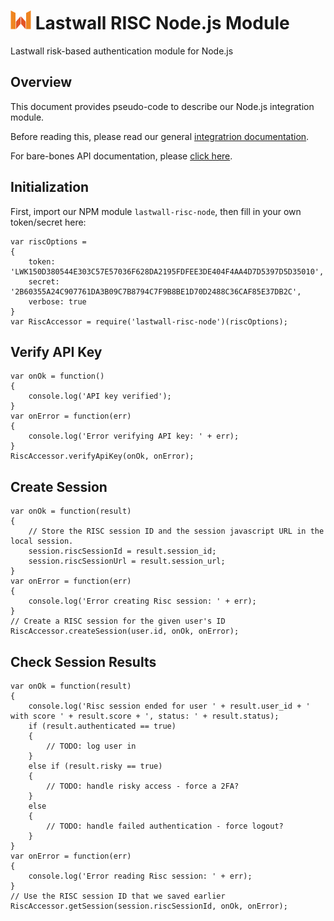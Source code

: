 # ![Lastwall Logo](logo.png) Lastwall RISC Node.js Module

Lastwall risk-based authentication module for Node.js

## Overview

This document provides pseudo-code to describe our Node.js integration module.

Before reading this, please read our general [integratrion documentation](Integration.md).

For bare-bones API documentation, please [click here](API.md).


## Initialization

First, import our NPM module `lastwall-risc-node`, then fill in your own token/secret here:

```
var riscOptions =
{
    token: 'LWK150D380544E303C57E57036F628DA2195FDFEE3DE404F4AA4D7D5397D5D35010',
    secret: '2B60355A24C907761DA3B09C7B8794C7F9B8BE1D70D2488C36CAF85E37DB2C',
    verbose: true
}
var RiscAccessor = require('lastwall-risc-node')(riscOptions);
```


## Verify API Key

```
var onOk = function()
{
    console.log('API key verified');
}
var onError = function(err)
{
    console.log('Error verifying API key: ' + err);
}
RiscAccessor.verifyApiKey(onOk, onError);   
```


## Create Session

```
var onOk = function(result)
{
    // Store the RISC session ID and the session javascript URL in the local session.
    session.riscSessionId = result.session_id;
    session.riscSessionUrl = result.session_url;
}
var onError = function(err)
{
    console.log('Error creating Risc session: ' + err);
}
// Create a RISC session for the given user's ID
RiscAccessor.createSession(user.id, onOk, onError);   
```


## Check Session Results

```
var onOk = function(result)
{
    console.log('Risc session ended for user ' + result.user_id + ' with score ' + result.score + ', status: ' + result.status);
    if (result.authenticated == true)
    {
        // TODO: log user in
    }
    else if (result.risky == true)
    {
        // TODO: handle risky access - force a 2FA?
    }
    else
    {
        // TODO: handle failed authentication - force logout?
    }
}
var onError = function(err)
{
    console.log('Error reading Risc session: ' + err);
}
// Use the RISC session ID that we saved earlier
RiscAccessor.getSession(session.riscSessionId, onOk, onError); 
```
